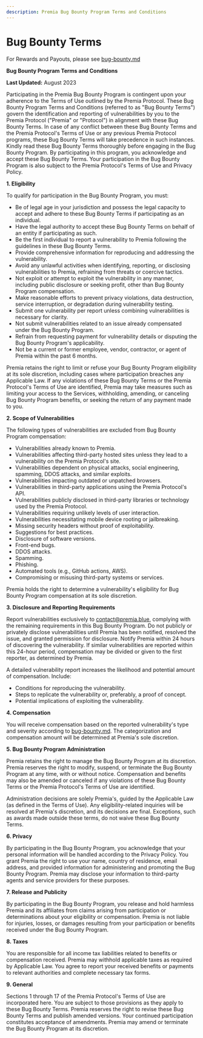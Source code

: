 ```yaml
---
description: Premia Bug Bounty Program Terms and Conditions
---
```


# Bug Bounty Terms

For Rewards and Payouts, please see [bug-bounty.md](../bug-bounty.md "mention")

**Bug Bounty Program Terms and Conditions**

**Last Updated:** August 2023

Participating in the Premia Bug Bounty Program is contingent upon your adherence to the Terms of Use outlined by the Premia Protocol. These Bug Bounty Program Terms and Conditions (referred to as "Bug Bounty Terms") govern the identification and reporting of vulnerabilities by you to the Premia Protocol ("Premia" or "Protocol") in alignment with these Bug Bounty Terms. In case of any conflict between these Bug Bounty Terms and the Premia Protocol's Terms of Use or any previous Premia Protocol programs, these Bug Bounty Terms will take precedence in such instances. Kindly read these Bug Bounty Terms thoroughly before engaging in the Bug Bounty Program. By participating in this program, you acknowledge and accept these Bug Bounty Terms. Your participation in the Bug Bounty Program is also subject to the Premia Protocol's Terms of Use and Privacy Policy.

**1. Eligibility**

To qualify for participation in the Bug Bounty Program, you must:

* Be of legal age in your jurisdiction and possess the legal capacity to accept and adhere to these Bug Bounty Terms if participating as an individual.
* Have the legal authority to accept these Bug Bounty Terms on behalf of an entity if participating as such.
* Be the first individual to report a vulnerability to Premia following the guidelines in these Bug Bounty Terms.
* Provide comprehensive information for reproducing and addressing the vulnerability.
* Avoid any unlawful activities when identifying, reporting, or disclosing vulnerabilities to Premia, refraining from threats or coercive tactics.
* Not exploit or attempt to exploit the vulnerability in any manner, including public disclosure or seeking profit, other than Bug Bounty Program compensation.
* Make reasonable efforts to prevent privacy violations, data destruction, service interruption, or degradation during vulnerability testing.
* Submit one vulnerability per report unless combining vulnerabilities is necessary for clarity.
* Not submit vulnerabilities related to an issue already compensated under the Bug Bounty Program.
* Refrain from requesting payment for vulnerability details or disputing the Bug Bounty Program's applicability.
* Not be a current or former employee, vendor, contractor, or agent of Premia within the past 6 months.

Premia retains the right to limit or refuse your Bug Bounty Program eligibility at its sole discretion, including cases where participation breaches any Applicable Law. If any violations of these Bug Bounty Terms or the Premia Protocol's Terms of Use are identified, Premia may take measures such as limiting your access to the Services, withholding, amending, or canceling Bug Bounty Program benefits, or seeking the return of any payment made to you.

**2. Scope of Vulnerabilities**

The following types of vulnerabilities are excluded from Bug Bounty Program compensation:

* Vulnerabilities already known to Premia.
* Vulnerabilities affecting third-party hosted sites unless they lead to a vulnerability on the Premia Protocol's site.
* Vulnerabilities dependent on physical attacks, social engineering, spamming, DDOS attacks, and similar exploits.
* Vulnerabilities impacting outdated or unpatched browsers.
* Vulnerabilities in third-party applications using the Premia Protocol's API.
* Vulnerabilities publicly disclosed in third-party libraries or technology used by the Premia Protocol.
* Vulnerabilities requiring unlikely levels of user interaction.
* Vulnerabilities necessitating mobile device rooting or jailbreaking.
* Missing security headers without proof of exploitability.
* Suggestions for best practices.
* Disclosure of software versions.
* Front-end bugs.
* DDOS attacks.
* Spamming.
* Phishing.
* Automated tools (e.g., GitHub actions, AWS).
* Compromising or misusing third-party systems or services.

Premia holds the right to determine a vulnerability's eligibility for Bug Bounty Program compensation at its sole discretion.

**3. Disclosure and Reporting Requirements**

Report vulnerabilities exclusively to [contact@premia.blue](mailto:contact@premia.blue), complying with the remaining requirements in this Bug Bounty Program. Do not publicly or privately disclose vulnerabilities until Premia has been notified, resolved the issue, and granted permission for disclosure. Notify Premia within 24 hours of discovering the vulnerability. If similar vulnerabilities are reported within this 24-hour period, compensation may be divided or given to the first reporter, as determined by Premia.

A detailed vulnerability report increases the likelihood and potential amount of compensation. Include:

* Conditions for reproducing the vulnerability.
* Steps to replicate the vulnerability or, preferably, a proof of concept.
* Potential implications of exploiting the vulnerability.

**4. Compensation**

You will receive compensation based on the reported vulnerability's type and severity according to [bug-bounty.md](../bug-bounty.md "mention"). The categorization and compensation amount will be determined at Premia's sole discretion.

**5. Bug Bounty Program Administration**

Premia retains the right to manage the Bug Bounty Program at its discretion. Premia reserves the right to modify, suspend, or terminate the Bug Bounty Program at any time, with or without notice. Compensation and benefits may also be amended or canceled if any violations of these Bug Bounty Terms or the Premia Protocol's Terms of Use are identified.

Administration decisions are solely Premia's, guided by the Applicable Law (as defined in the Terms of Use). Any eligibility-related inquiries will be resolved at Premia's discretion, and its decisions are final. Exceptions, such as awards made outside these terms, do not waive these Bug Bounty Terms.

**6. Privacy**

By participating in the Bug Bounty Program, you acknowledge that your personal information will be handled according to the Privacy Policy. You grant Premia the right to use your name, country of residence, email address, and provided information for administering and promoting the Bug Bounty Program. Premia may disclose your information to third-party agents and service providers for these purposes.

**7. Release and Publicity**

By participating in the Bug Bounty Program, you release and hold harmless Premia and its affiliates from claims arising from participation or determinations about your eligibility or compensation. Premia is not liable for injuries, losses, or damages resulting from your participation or benefits received under the Bug Bounty Program.

**8. Taxes**

You are responsible for all income tax liabilities related to benefits or compensation received. Premia may withhold applicable taxes as required by Applicable Law. You agree to report your received benefits or payments to relevant authorities and complete necessary tax forms.

**9. General**

Sections 1 through 17 of the Premia Protocol's Terms of Use are incorporated here. You are subject to those provisions as they apply to these Bug Bounty Terms. Premia reserves the right to revise these Bug Bounty Terms and publish amended versions. Your continued participation constitutes acceptance of amendments. Premia may amend or terminate the Bug Bounty Program at its discretion.
